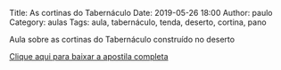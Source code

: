 Title: As cortinas do Tabernáculo
Date: 2019-05-26 18:00
Author: paulo
Category: aulas
Tags: aula, tabernáculo, tenda, deserto, cortina, pano

Aula sobre as cortinas do Tabernáculo construído no deserto

[Clique aqui para baixar a apostila completa](https://www.dropbox.com/s/9n94h2ymu0554e7/Aula%20EBD%20-%2026_05_2019.pdf?dl=1)